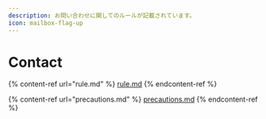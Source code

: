 ```yaml
---
description: お問い合わせに関してのルールが記載されています。
icon: mailbox-flag-up
---
```


# Contact

{% content-ref url="rule.md" %}
[rule.md](rule.md)
{% endcontent-ref %}

{% content-ref url="precautions.md" %}
[precautions.md](precautions.md)
{% endcontent-ref %}

